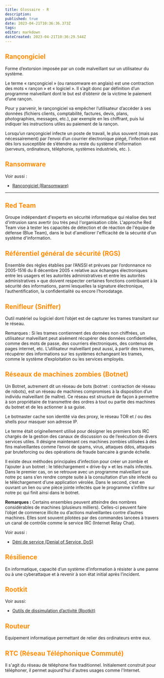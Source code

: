 ```yaml
---
title: Glossaire - R
description: 
published: true
date: 2023-04-21T10:36:36.373Z
tags: 
editor: markdown
dateCreated: 2023-04-21T10:36:29.544Z
---
```


## <span style="color: darkorange;">Rançongiciel</span>

Forme d’extorsion imposée par un code malveillant sur un utilisateur du système.

Le terme « rançongiciel » (ou ransomware en anglais) est une contraction des mots « rançon » et « logiciel ». Il s’agit donc par définition d’un programme malveillant dont le but est d’obtenir de la victime le paiement d’une rançon.

Pour y parvenir, le rançongiciel va empêcher l’utilisateur d’accéder à ses données (fichiers clients, comptabilité, factures, devis, plans, photographies, messages, etc.), par exemple en les chiffrant, puis lui indiquer les instructions utiles au paiement de la rançon.

Lorsqu’un rançongiciel infecte un poste de travail, le plus souvent (mais pas nécessairement) par l’envoi d’un courrier électronique piégé, l’infection est dès lors susceptible de s’étendre au reste du système d’information (serveurs, ordinateurs, téléphonie, systèmes industriels, etc. ).


## <span style="color: darkorange;">Ransomware</span>

Voir aussi :
+ [Rançongiciel (Ransomware)](/glossaire/R)

---

## <span style="color: darkorange;">Red Team</span>

Groupe indépendant d'experts en sécurité informatique qui réalise des test d'intrusion sans avertir (ou très peu) l'organisation cible. L'approche Red Team vise à tester les capacités de détection et de réaction de l'équipe de défense (Blue Team), dans le but d'améliorer l'efficacité de la sécurité d'un système d'information.


## <span style="color: darkorange;">Référentiel général de sécurité (RGS)</span>

Ensemble des règles établies par l’ANSSI et prévues par l’ordonnance no 2005-1516 du 8 décembre 2005 « relative aux échanges électroniques entre les usagers et les autorités administratives et entre les autorités administratives » que doivent respecter certaines fonctions contribuant à la sécurité des informations, parmi lesquelles la signature électronique, l’authentification, la confidentialité ou encore l’horodatage.


## <span style="color: darkorange;">Renifleur (Sniffer)</span>
  
Outil matériel ou logiciel dont l’objet est de capturer les trames transitant sur le réseau.

Remarques : Si les trames contiennent des données non chiffrées, un utilisateur malveillant peut aisément récupérer des données confidentielles, comme des mots de passe, des courriers électroniques, des contenus de pages internet, etc. L’utilisateur malveillant peut aussi, à partir des trames, récupérer des informations sur les systèmes échangeant les trames, comme le système d’exploitation ou les services employés.


## <span style="color: darkorange;">Réseaux de machines zombies (Botnet)</span>
  
Un Botnet, autrement dit un réseau de bots (botnet : contraction de réseau de robots), est un réseau de machines compromises à la disposition d’un individu malveillant (le maître). Ce réseau est structuré de façon à permettre à son propriétaire de transmettre des ordres à tout ou partie des machines du botnet et de les actionner à sa guise.

Le botmaster cache son identité via des proxy, le réseau TOR et / ou des shells pour masquer son adresse IP.

Le terme était originellement utilisé pour désigner les premiers bots IRC chargés de la gestion des canaux de discussion ou de l’exécution de divers services utiles. Il désigne maintenant ces machines zombies utilisées à des fins malveillantes comme l’envoi de spams, virus, attaques ddos, attaques par bruteforcing ou des opérations de fraude bancaire à grande échelle.

Il existe deux méthodes principales d’infection pour créer un zombie et l’ajouter à un botnet : le téléchargement « drive-by » et les mails infectés. Dans le premier cas, on se retrouve avec un programme malveillant sur notre pc sans s’en rendre compte suite à la consultation d’un site infecté ou le téléchargement d’une application vérolée. Dans le second, c’est en ouvrant un lien ou une pièce jointe infectés que le programme s’infiltre sur notre pc qui finit ainsi dans le botnet.

**Remarques :** Certains ensembles peuvent atteindre des nombres considérables de machines (plusieurs milliers). Celles-ci peuvent faire l’objet de commerce illicite ou d’actions malveillantes contre d’autres machines. Elles sont souvent pilotées par des commandes lancées à travers un canal de contrôle comme le service IRC (Internet Relay Chat).

Voir aussi : 
+ [Déni de service (Denial of Service, DoS)](/glossaire/D)


## <span style="color: darkorange;">Résilience</span>

En informatique, capacité d’un système d’information à résister à une panne ou à une cyberattaque et à revenir à son état initial après l’incident.


## <span style="color: darkorange;">Rootkit</span>

Voir aussi: 
+ [Outils de dissimulation d’activité (Rootkit)](/glossaire/O)


## <span style="color: darkorange;">Routeur</span>

Equipement informatique permettant de relier des ordinateurs entre eux.

## <span style="color: darkorange;">RTC (Réseau Téléphonique Commuté)</span>
  
Il s'agit du réseau de téléphone fixe traditionnel. Initialement construit pour téléphoner, il permet aujourd'hui d'autres usages comme l'Internet.